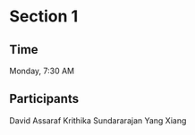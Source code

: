 # Section 1

## Time
Monday, 7:30 AM

## Participants
David Assaraf 
Krithika Sundararajan
Yang Xiang